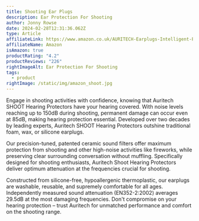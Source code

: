 ```yaml
---
title: Shooting Ear Plugs
description: Ear Protection For Shooting
author: Jonny Rowse
date: 2024-02-28T12:31:36.062Z
type: Article
affiliateLink: https://www.amazon.co.uk/AURITECH-Earplugs-Intelligent-Protection-shooting/dp/B06XHK1LVX?maas=maas_adg_F54FC9572F114A1B9F5EB90C2E8D607C_afap_abs&ref_=aa_maas&tag=maas
affiliateName: Amazon
isAmazon: true
productRating: "4.2"
productReviews: "226"
rightImageAlt: Ear Protection For Shooting
tags:
  - product
rightImage: /static/img/amazon_shoot.jpg
---
```



Engage in shooting activities with confidence, knowing that Auritech SHOOT Hearing Protectors have your hearing covered. With noise levels reaching up to 150dB during shooting, permanent damage can occur even at 85dB, making hearing protection essential. Developed over two decades by leading experts, Auritech SHOOT Hearing Protectors outshine traditional foam, wax, or silicone earplugs.



Our precision-tuned, patented ceramic sound filters offer maximum protection from shooting and other high-noise activities like fireworks, while preserving clear surrounding conversation without muffling. Specifically designed for shooting enthusiasts, Auritech Shoot Hearing Protectors deliver optimum attenuation at the frequencies crucial for shooting.



Constructed from silicone-free, hypoallergenic thermoplastic, our earplugs are washable, reusable, and supremely comfortable for all ages. Independently measured sound attenuation (EN352-2:2002) averages 29.5dB at the most damaging frequencies. Don't compromise on your hearing protection – trust Auritech for unmatched performance and comfort on the shooting range.
